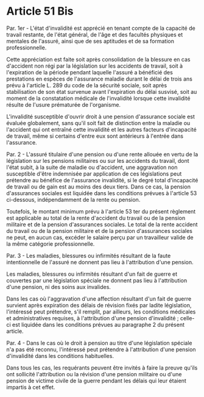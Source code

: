 # Article 51 Bis

Par. 1er - L'état d'invalidité est apprécié en tenant compte de la capacité de travail restante, de l'état général, de l'âge et des facultés physiques et mentales de l'assuré, ainsi que de ses aptitudes et de sa formation professionnelle.

Cette appréciation est faite soit après consolidation de la blessure en cas d'accident non régi par la législation sur les accidents de travail, soit à l'expiration de la période pendant laquelle l'assuré a bénéficié des prestations en espèces de l'assurance maladie durant le délai de trois ans prévu à l'article L. 289 du code de la sécurité sociale, soit après stabilisation de son état survenue avant l'expiration du délai susvisé, soit au moment de la constatation médicale de l'invalidité lorsque cette invalidité résulte de l'usure prématurée de l'organisme.

L'invalidité susceptible d'ouvrir droit à une pension d'assurance sociale est évaluée globalement, sans qu'il soit fait de distinction entre la maladie ou l'accident qui ont entraîné cette invalidité et les autres facteurs d'incapacité de travail, même si certains d'entre eux sont antérieurs à l'entrée dans l'assurance.

Par. 2 - L'assuré titulaire d'une pension ou d'une rente allouée en vertu de la législation sur les pensions militaires ou sur les accidents du travail, dont l'état subit, à la suite de maladie ou d'accident, une aggravation non susceptible d'être indemnisée par application de ces législations peut prétendre au bénéfice de l'assurance invalidité, si le degré total d'incapacité de travail ou de gain est au moins des deux tiers. Dans ce cas, la pension d'assurances sociales est liquidée dans les conditions prévues à l'article 53 ci-dessous, indépendamment de la rente ou pension.

Toutefois, le montant minimum prévu à l'article 53 ter du présent règlement est applicable au total de la rente d'accident du travail ou de la pension militaire et de la pension d'assurances sociales. Le total de la rente accident du travail ou de la pension militaire et de la pension d'assurances sociales ne peut, en aucun cas, excéder le salaire perçu par un travailleur valide de la même catégorie professionnelle.

Par. 3 - Les maladies, blessures ou infirmités résultant de la faute intentionnelle de l'assuré ne donnent pas lieu à l'attribution d'une pension.

Les maladies, blessures ou infirmités résultant d'un fait de guerre et couvertes par une législation spéciale ne donnent pas lieu à l'attribution d'une pension, ni des soins aux invalides.

Dans les cas où l'aggravation d'une affection résultant d'un fait de guerre survient après expiration des délais de révision fixés par ladite législation, l'intéressé peut prétendre, s'il remplit, par ailleurs, les conditions médicales et administratives requises, à l'attribution d'une pension d'invalidité ; celle-ci est liquidée dans les conditions prévues au paragraphe 2 du présent article.

Par. 4 - Dans le cas où le droit à pension au titre d'une législation spéciale n'a pas été reconnu, l'intéressé peut prétendre à l'attribution d'une pension d'invalidité dans les conditions habituelles.

Dans tous les cas, les requérants peuvent être invités à faire la preuve qu'ils ont sollicité l'attribution ou la révision d'une pension militaire ou d'une pension de victime civile de la guerre pendant les délais qui leur étaient impartis à cet effet.
